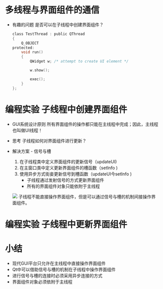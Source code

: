 # 多线程与界面组件的通信

- 有趣的问题
    是否可以在子线程中创建界面组件？
    ```c
    class TestThread : public QThread
    {
        Q_OBJECT
    protected:
        void run()
        {
            QWidget w; /* attempt to create UI element */

            w.show();

            exec();
        }
    };
    ```

# 编程实验 子线程中创建界面组件

- GUI系统设计原则
    所有界面组件的操作都只能在主线程中完成；因此，主线程也叫做UI线程！

- 思考
    子线程如何对界面组件进行更新？

- 解决方案 - 信号与槽
    1. 在子线程类中定义界面组件的更新信号（updateUI)
    2. 在主窗口类中定义更新界面组件的槽函数（setlnfo )
    3. 使用异步方式街妾更新信号到槽函数（updateUI今setlnfo )
        - 子线程通过发射信号的方式更新界面组件
        - 所有的界面组件对象只能依附于主线程

    ![](_v_images_/.png)
    子线程不能直接操作界面组件，但是可以通过信号与槽的机制间接操作界面组件。

# 编程实验 子线程中更新界面组件

# 小结
- 现代GUI平台只允许在主线程中直接操作界面组件
- Qt中可以借助信号与槽的机制在子线程中操作界面组件
- 进行信号与槽的连接时必须采用异步连接的方式
- 界面组件对象必须依附于主线程
